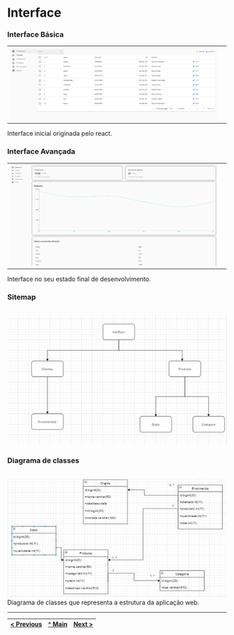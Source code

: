 # Interface

### Interface Básica

| | |
:---: | :---:
![An alternative description](images/react-admin.png) | 
Interface inicial originada pelo react. 

### Interface Avançada

| | |
:---: | :---:
![An alternative description](images/dashboard.png) |
Interface no seu estado final de desenvolvimento.

### Sitemap

| | |
:---: | :---:
![An alternative description](images/pelonome.png)  

### Diagrama de classes

| | |
:---: | :---:
![An alternative description](images/diagrama2.png)  
Diagrama de classes que representa a estrutura da aplicação web.



---
[< Previous](c1.md) | [^ Main](https://github.com/Francisco970-hub/M2-PW) | [Next >](c3.md)
:--- | :---: | ---: 
